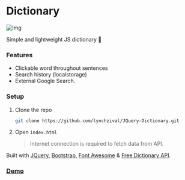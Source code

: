 # Dictionary
![img](https://raw.githubusercontent.com/lynchzival/dictionary/main/img/header.png)

Simple and lightweight JS dictionary 📕

### Features

* Clickable word throughout sentences
* Search history (localstorage)
* External Google Search.

### Setup

1. Clone the repo

   ```sh
   git clone https://github.com/lynchzival/JQuery-Dictionary.git
   ```
2. Open `index.html`
   > Internet connection is required to fetch data from API.

Built with [JQuery](https://jquery.com/), [Bootstrap](https://getbootstrap.com/), [Font Awesome](https://fontawesome.com/) & [Free Dictionary API](https://dictionaryapi.dev).

### [Demo](https://lynchzival.github.io/JQuery-Dictionary/)
